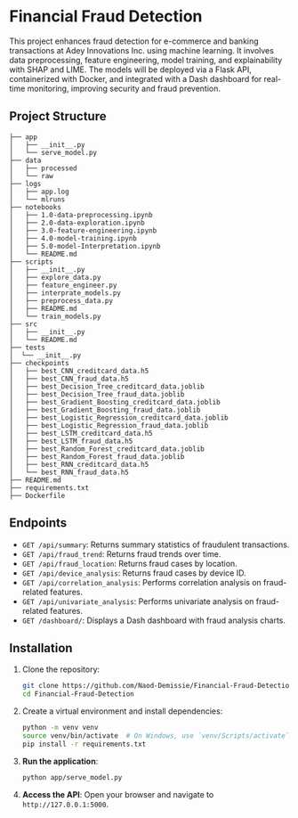 # Financial Fraud Detection

This project enhances fraud detection for e-commerce and banking transactions at Adey Innovations Inc. using machine learning. It involves data preprocessing, feature engineering, model training, and explainability with SHAP and LIME. The models will be deployed via a Flask API, containerized with Docker, and integrated with a Dash dashboard for real-time monitoring, improving security and fraud prevention.

## Project Structure


```
├── app
│   ├── __init__.py
│   └── serve_model.py
├── data
│   ├── processed
│   └── raw
├── logs
│   ├── app.log
│   └── mlruns
├── notebooks
│   ├── 1.0-data-preprocessing.ipynb
│   ├── 2.0-data-exploration.ipynb
│   ├── 3.0-feature-engineering.ipynb
│   ├── 4.0-model-training.ipynb
│   ├── 5.0-model-Interpretation.ipynb
│   └── README.md
├── scripts
│   ├── __init__.py
│   ├── explore_data.py
│   ├── feature_engineer.py
│   ├── interprate_models.py
│   ├── preprocess_data.py
│   ├── README.md
│   └── train_models.py
├── src
│   ├── __init__.py
│   └── README.md
├── tests
│  └── __init__.py
├── checkpoints
│   ├── best_CNN_creditcard_data.h5
│   ├── best_CNN_fraud_data.h5
│   ├── best_Decision_Tree_creditcard_data.joblib
│   ├── best_Decision_Tree_fraud_data.joblib
│   ├── best_Gradient_Boosting_creditcard_data.joblib
│   ├── best_Gradient_Boosting_fraud_data.joblib
│   ├── best_Logistic_Regression_creditcard_data.joblib
│   ├── best_Logistic_Regression_fraud_data.joblib
│   ├── best_LSTM_creditcard_data.h5
│   ├── best_LSTM_fraud_data.h5
│   ├── best_Random_Forest_creditcard_data.joblib
│   ├── best_Random_Forest_fraud_data.joblib
│   ├── best_RNN_creditcard_data.h5
│   └── best_RNN_fraud_data.h5
├── README.md
├── requirements.txt
├── Dockerfile
```

## Endpoints

- `GET /api/summary`: Returns summary statistics of fraudulent transactions.
- `GET /api/fraud_trend`: Returns fraud trends over time.
- `GET /api/fraud_location`: Returns fraud cases by location.
- `GET /api/device_analysis`: Returns fraud cases by device ID.
- `GET /api/correlation_analysis`: Performs correlation analysis on fraud-related features.
- `GET /api/univariate_analysis`: Performs univariate analysis on fraud-related features.
- `GET /dashboard/`: Displays a Dash dashboard with fraud analysis charts.


## Installation

1. Clone the repository:
   ```bash
   git clone https://github.com/Naod-Demissie/Financial-Fraud-Detection.git
   cd Financial-Fraud-Detection
   ```

2. Create a virtual environment and install dependencies:
   ```bash
   python -m venv venv
   source venv/bin/activate  # On Windows, use `venv/Scripts/activate`
   pip install -r requirements.txt
   ```

3. **Run the application**:
    ```sh
    python app/serve_model.py
    ```

4. **Access the API**:
    Open your browser and navigate to `http://127.0.0.1:5000`.
